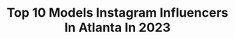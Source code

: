 ---
title: Top 10 Models Instagram Influencers In Atlanta In 2023
description: >-
  Find top models Instagram influencers in Atlanta in 2023. Most popular hashtags: #model #models #atlantaphotographer.
platform: Instagram
hits: 377
text_top: Analyze the top-rated Instagram accounts on inBeat.
text_bottom: inBeat has 377 Instagram influencers like this in Atlanta, United States for you to work with.
profiles:
  - username: "_shanewoods"
    fullname: >-
      SHANE WOODS
    bio: >-
      Model Atlanta
    location: "United States"
    followers: 3671
    engagement: 1856
    commentsToLikes: 0.041526
    id: ck0vynpzi4wjw0i1955zl9am3
    verified: false
    hashtags: "#ya21, #youngatlanta21"
  - username: "angelsandanglesent"
    fullname: >-
      👼🏽😈
    bio: >-
      Follow our Angels. Check daily for swipe ups 💦
    location: "United States"
    followers: 1099342
    engagement: 30
    commentsToLikes: 0.035561
    id: ck8t2un2a0rmp0j78y0gyhied
    verified: false
    hashtags: "#girlpower, #model, #newartistalert, #miami"
  - username: "stephonx_"
    fullname: >-
      Stephon X Photography
    bio: >-
      Hi, I’m Stephon X and I create captivating images! Contact me at StephonX.com “Where imagination meets reality” Personal IG: @realstephx #FAMUAlum
    location: "United States"
    followers: 17037
    engagement: 445
    commentsToLikes: 0.115554
    id: ck0twhzgbfgta0i19l6l4fj8b
    verified: false
    hashtags: "#naturalbeauty, #miamiphotographer, #maternityphotography, #atlmua"
  - username: "i_am_killie"
    fullname: >-
      🧞‍♀️🧿killie♍️9️⃣
    bio: >-
      📍#miami 🌴☀️ 📸Published model , video, host 😻 @i_am_killie9 Killiedancehall.booking@gmail.com⌨️💻
    location: "United States"
    followers: 79196
    engagement: 238
    commentsToLikes: 0.052933
    id: ck5zol6zdqspi0i14k01lret1
    verified: false
    hashtags: "#miami, #atlantamodels, #miamimodel, #atlanta"
  - username: "beardellinger"
    fullname: >-
      🚘🎮 𝕭𝖊𝖆𝖗 𝕯𝖊𝖑𝖑𝖎𝖓𝖌𝖊𝖗 🐻❣️🇺🇲🇵🇭
    bio: >-
      Director of Global Social Media for @competitionclutch . 🐻🚘@bears_garage S14 | S13 | 7.3L F250 | Gsxr600 . ⬇️ 💨 𝗕 urn. 𝗘 xcessive. 𝗔 mounts of 𝗥 ubber
    location: "United States"
    followers: 116114
    engagement: 212
    commentsToLikes: 0.021352
    id: ck5qbq9ujmvd60i11l31skjld
    verified: false
    hashtags: "#nissan, #b3arsjourney, #competitionclutch, #redhead"
  - username: "royaleyez"
    fullname: >-
      R O Y A L
    bio: >-
      📍ATL | FL | LA 🛩 📸Traveling Photographer | 🎞Director 📈@royalfactoryfl 🎲High Rollers
    location: "United States"
    followers: 153997
    engagement: 411
    commentsToLikes: 0.039745
    id: ck14loeg6vof80i192ue67a20
    verified: false
    hashtags: "#melaninpoppin, #swipeleft, #birthdayshoot, #royaltouch"
  - username: "svtbarbie"
    fullname: >-
      
    bio: >-
      probably jetsetting ✈️ sipping coffee ♡ 📍traveling brand rep @forgiato lead spokesmodel monster energy | sema 🏁 auto enthusiast 👑 Miss World of Wheels
    location: "United States"
    followers: 26653
    engagement: 480
    commentsToLikes: 0.020183
    id: ck8t6xnl2f0f00j786lga05wz
    verified: false
    hashtags: "#luxurylifestyle, #afw, #lonestarthrowdown, #forgis"
  - username: "ivy_lc"
    fullname: >-
      𝑰𝒗𝒆𝒕𝒕𝒆 𝑭𝒓𝒆𝒄𝒌📍Atlanta Blogger
    bio: >-
      𝙵𝚊𝚜𝚑𝚒𝚘𝚗 & 𝙻𝚒𝚏𝚎𝚜𝚝𝚢𝚕𝚎 𝙱𝚕𝚘𝚐𝚐𝚎𝚛 - #Shein #SheinGals Code: ivylc 15% #Atboujees Code: ivylc 15% Model @alomodelagency - #AtlantaBlogger DM for Collabs 💌
    location: "United States"
    followers: 77382
    engagement: 114
    commentsToLikes: 0.121792
    id: ck5zn21u3nmvq0i14rw15t3hr
    verified: false
    hashtags: "#sheingals, #sheinstyle, #shein, #contest"
  - username: "chanelmargaux"
    fullname: >-
      Chanel Margaux Postrel
    bio: >-
      👼🏻 la / mia Wilhelmina Models LA - The Source Models Miami - Salt Models MA Atlanta inquiries: Andrew@thesourcemodels.com
    location: "United States"
    followers: 181231
    engagement: 119
    commentsToLikes: 0.016977
    id: ck0ubds9oe8sa0i19axfoe0fi
    verified: false
    hashtags: "#wokeuplikethis"
  - username: "modelbellabella"
    fullname: >-
      𝓜𝓸𝓭𝓮𝓵 /𝓐𝓬𝓽𝓻𝓮𝓼𝓼 💋𝓑𝓮𝓵𝓵𝓪 𝓖𝓪𝓷𝓰💋
    bio: >-
      𝕄𝕠𝕕𝕖𝕝 @iam_365_photography📷 👀https://onlyfans.com/model_bellabella Atlanta, Georgia
    location: "United States"
    followers: 21027
    engagement: 208
    commentsToLikes: 0.083792
    id: ck5bwngfmm19m0i110p5jd958
    verified: false
    hashtags: "#ambassadors, #beyonce, #photooftheday, #viralpage"
---